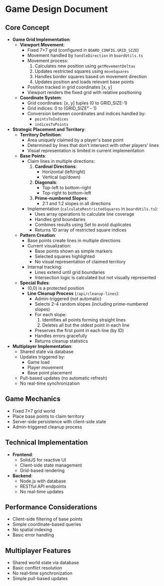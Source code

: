 # Game Design Document

## Core Concept
- **Game Grid Implementation**:
  - **Viewport Movement**:
    - Fixed 7×7 grid (configured in `BOARD_CONFIG.GRID_SIZE`)
    - Movement handled by `handleDirection` in `boardUtils.ts`
    - Movement process:
      1. Calculates new position using `getMovementDeltas`
      2. Updates restricted squares using `moveSquares`
      3. Handles border squares based on movement direction
      4. Updates position and loads relevant base points
    - Position tracked in grid coordinates [x, y]
    - Viewport renders the fixed grid with relative positioning
  - **Coordinate System**:
    - Grid coordinates: [x, y] tuples (0 to GRID_SIZE-1)
    - Grid indices: 0 to (GRID_SIZE² - 1)
    - Conversion between coordinates and indices handled by:
      - `pointsToIndices`
      - `indicesToPoints`
- **Strategic Placement and Territory**:
  - **Territory Definition**:
    - Area uniquely claimed by a player's base point
    - Determined by lines that don't intersect with other players' lines
    - Visual representation is limited in current implementation
  - **Base Points**:
    - Claim lines in multiple directions:
      1. **Cardinal Directions**:
         - Horizontal (left/right)
         - Vertical (up/down)
      2. **Diagonals**:
         - Top-left to bottom-right
         - Top-right to bottom-left
      3. **Prime-numbered Slopes**:
         - 2:1 and 1:2 slopes in all directions
    - Implementation (`calculateRestrictedSquares` in `boardUtils.ts`):
      - Uses array operations to calculate line coverage
      - Handles grid boundaries
      - Combines results using Set to avoid duplicates
      - Returns 1D array of restricted square indices
  - **Pattern Creation**:
    - Base points create lines in multiple directions
    - Current visualization:
      - Base points shown as simple markers
      - Selected squares highlighted
      - No visual representation of claimed territory
    - Internal tracking:
      - Lines extend until grid boundaries
      - Intersection logic is calculated but not visually represented
  - **Special Rules**:
    - (0,0) is a protected position
    - **Line Cleanup Process** (`/api/cleanup-lines`):
      - Admin-triggered (not automatic)
      - Selects 2-4 random slopes (including prime-numbered slopes)
      - For each slope:
        1. Identifies all points forming straight lines
        2. Deletes all but the oldest point in each line
      - Preserves the first point in each line (by ID)
      - Handles errors gracefully
      - Returns cleanup statistics
- **Multiplayer Implementation**:
  - Shared state via database
  - Updates triggered by:
    - Game load
    - Player movement
    - Base point placement
  - Pull-based updates (no automatic refresh)
  - No real-time synchronization

## Game Mechanics
- Fixed 7×7 grid world
- Place base points to claim territory
- Server-side persistence with client-side state
- Admin-triggered cleanup process

## Technical Implementation
- **Frontend**:
  - SolidJS for reactive UI
  - Client-side state management
  - Grid-based rendering
- **Backend**:
  - Node.js with database
  - RESTful API endpoints
  - No real-time updates

## Performance Considerations
- Client-side filtering of base points
- Simple coordinate-based queries
- No spatial indexing
- Basic error handling

## Multiplayer Features
- Shared world state via database
- Basic conflict resolution
- No real-time synchronization
- Simple pull-based updates
